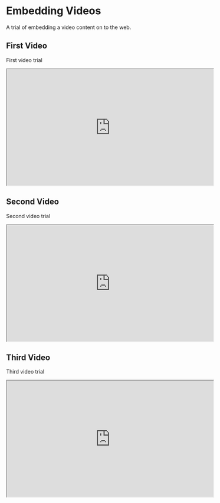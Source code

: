 <!-- Build a Video Compilation Page -->
<!DOCTYPE html>
<html lang="en">
<head>
    <meta charset="utf-8">
    <title>Video Compilation Page</title>
</head>
<body>
    <main>
        <h1>Embedding Videos</h1>
        <p>A trial of embedding a video content on to the web.</p>
        <section>
            <h2>First Video</h2>
            <p>First video trial</p>
            <iframe src="https://www.youtube.com/embed/AYp1sMo4TyQ"
                    width="560" 
                    height="315"
                    title="FreeCodeCamp Course"> 
            </iframe>
        </section>
        <section>
            <h2>Second Video</h2>
            <p>Second video trial</p>
            <iframe src="https://www.youtube.com/embed/AYp1sMo4TyQ"
                    width="560" 
                    height="315"
                    title="FreeCodeCamp Course"> 
            </iframe>
        </section>
        <section>
            <h2>Third Video</h2>
            <p>Third video trial</p>
            <iframe src="https://www.youtube.com/embed/AYp1sMo4TyQ"
                    width="560" 
                    height="315"
                    title="FreeCodeCamp Course"> 
            </iframe>
        </section>
    </main>
</body>
</html>